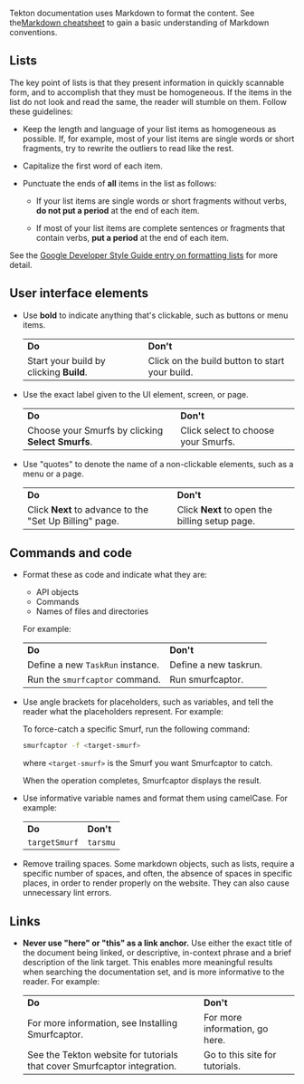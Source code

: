 <!--
---
title: "Formatting conventions"
linkTitle: "Formatting conventions"
weight: 3
description: >
  Formatting conventions for Tekton documentation
---
-->

Tekton documentation uses Markdown to format the content. See the[Markdown cheatsheet](https://github.com/adam-p/markdown-here/wiki/Markdown-Cheatsheet)
to gain a basic understanding of Markdown conventions.

## Lists

The key point of lists is that they present information in quickly scannable form,
and to accomplish that they must be homogeneous. If the items in the list do not
look and read the same, the reader will stumble on them. Follow these guidelines:

- Keep the length and language of your list items as homogeneous as possible.
  If, for example, most of your list items are single words or short fragments, try
  to rewrite the outliers to read like the rest.

- Capitalize the first word of each item.

- Punctuate the ends of **all** items in the list as follows: 

  - If your list items are single words or short fragments without verbs,
    **do not put a period** at the end of each item.

  - If most of your list items are complete sentences or fragments that contain verbs,
    **put a period** at the end of each item.

See the [Google Developer Style Guide entry on formatting lists](https://developers.google.com/style/lists) for more detail. 

## User interface elements

- Use **bold** to indicate anything that's clickable, such as buttons or menu items.

  <table>
    <tr>
     <td>
  <strong>Do</strong>
     </td>
     <td><strong>Don't</strong>
     </td>
    </tr>
    <tr>
     <td>Start your build by clicking <strong>Build</strong>.
     </td>
     <td>Click on the build button to start your build.
     </td>
    </tr>
  </table>

- Use the exact label given to the UI element, screen, or page.

  <table>
    <tr>
     <td><strong>Do</strong>
     </td>
     <td><strong>Don't</strong>
     </td>
    </tr>
    <tr>
     <td>Choose your Smurfs by clicking <strong>Select Smurfs</strong>.
     </td>
     <td>Click select to choose your Smurfs.
     </td>
    </tr>
  </table>

- Use "quotes" to denote the name of a non-clickable elements, such as a menu or a page.

  <table>
    <tr>
     <td><strong>Do</strong>
     </td>
     <td><strong>Don't</strong>
   </td>
    </tr>
    <tr>
     <td>Click <strong>Next </strong>to advance to the "Set Up Billing" page.
     </td>
     <td>Click <strong>Next </strong>to open the billing setup page.
     </td>
    </tr>
  </table>

## Commands and code

- Format these as code and indicate what they are:

  - API objects
  - Commands
  - Names of files and directories

  For example:

  <table>
    <tr>
     <td><strong>Do</strong>
     </td>
     <td><strong>Don't</strong>
     </td>
    </tr>
    <tr>
     <td>Define a new <code>TaskRun</code> instance.
     </td>
     <td>Define a new taskrun.
     </td>
    </tr>
    <tr>
     <td>Run the <code>smurfcaptor</code> command.
     </td>
     <td>Run smurfcaptor.
     </td>
    </tr>
  </table>

- Use angle brackets for placeholders, such as variables, and tell the reader what the placeholders represent. For example:

  To force-catch a specific Smurf, run the following command:

  ```sh
  smurfcaptor -f <target-smurf>
  ```
  where `<target-smurf>` is the Smurf you want Smurfcaptor to catch.


  When the operation completes, Smurfcaptor displays the result.

- Use informative variable names and format them using camelCase. For example:

  <table>
    <tr>
     <td><strong>Do</strong>
     </td>
     <td><strong>Don't</strong>
     </td>
    </tr>
    <tr>
     <td><code>targetSmurf</code> 
     </td>
     <td><code>tarsmu</code>
     </td>
    </tr>
  </table>

- Remove trailing spaces. Some markdown objects, such as lists, require a specific number of spaces,
  and often, the absence of spaces in specific places, in order to render properly on the website.
  They can also cause unnecessary lint errors. 

## Links

- **Never use "here" or "this" as a link anchor.** Use either the exact title of the document being
   linked, or descriptive, in-context phrase and a brief description of the link target. This enables
   more meaningful results when searching the documentation set, and is more informative to the reader.
   For example:

  <table>
    <tr>
     <td><strong>Do</strong>
     </td>
     <td><strong>Don't</strong>
     </td>
    </tr>
    <tr>
     <td>For more information, see Installing Smurfcaptor.
     </td>
     <td>For more information, go here.
     </td>
    </tr>
    <tr>
     <td>See the Tekton website for tutorials that cover Smurfcaptor integration.
     </td>
     <td>Go to this site for tutorials.
     </td>
    </tr>
  </table>
